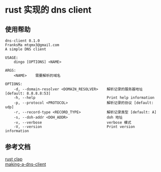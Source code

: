 # rust 实现的 dns client  

## 使用帮助  
```
dns-client 0.1.0
FranksMa mtqmx3@gmail.com
A simple DNS client

USAGE:
    dingo [OPTIONS] <NAME>

ARGS:
    <NAME>    需要解析的域名

OPTIONS:
    -d, --domain-resolver <DOMAIN_RESOLVER>    解析记录的服务器地址 [default: 8.8.8.8:53]
    -h, --help                                 Print help information
    -p, --protocol <PROTOCOL>                  解析记录的协议 [default: udp]
    -r, --record-type <RECORD_TYPE>            解析记录类型 [default: A]
    -s, --doh-addr <DOH_ADDR>                  doh 地址
    -v, --verbose                              verbose 模式
    -V, --version                              Print version information
```

## 参考文档
[rust clap](https://docs.rs/clap/latest/clap/index.html)  
[making-a-dns-client](https://blog.adamchalmers.com/making-a-dns-client/)  
